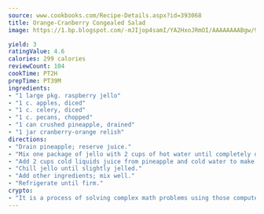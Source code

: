 ```yaml
---
source: www.cookbooks.com/Recipe-Details.aspx?id=393068
title: Orange-Cranberry Congealed Salad
image: https://1.bp.blogspot.com/-mJIjop4samI/YA2HxoJRmOI/AAAAAAAABgw/9Q6cN5purxQQ0M3111-VxRXtHYk4x987wCLcBGAsYHQ/s320/19.png

yield: 3
ratingValue: 4.6
calories: 299 calories
reviewCount: 104
cookTime: PT2H
prepTime: PT39M
ingredients:
- "1 large pkg. raspberry jello"
- "1 c. apples, diced"
- "1 c. celery, diced"
- "1 c. pecans, chopped"
- "1 can crushed pineapple, drained"
- "1 jar cranberry-orange relish"
directions:
- "Drain pineapple; reserve juice."
- "Mix one package of jello with 2 cups of hot water until completely dissolved."
- "Add 2 cups cold liquids juice from pineapple and cold water to make 2 cups liquid; stir."
- "Chill jello until slightly jelled."
- "Add other ingredients; mix well."
- "Refrigerate until firm."
crypto:
- "It is a process of solving complex math problems using those computers which run bitcoin software."
---
```

